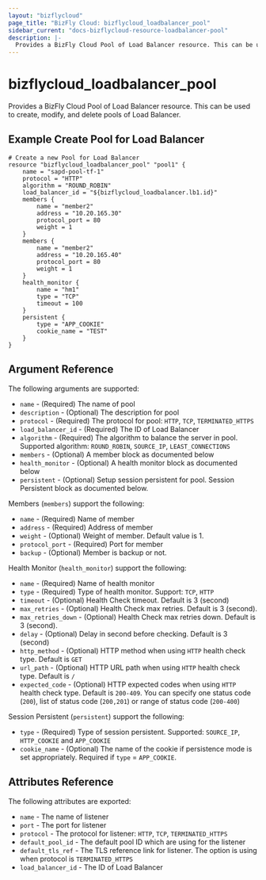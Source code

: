 ```yaml
---
layout: "bizflycloud"
page_title: "BizFly Cloud: bizflycloud_loadbalancer_pool"
sidebar_current: "docs-bizflycloud-resource-loadbalancer-pool"
description: |-
  Provides a BizFly Cloud Pool of Load Balancer resource. This can be used to create, modify, and delete pools of Load Balancer.
---
```


# bizflycloud\_loadbalancer_pool

Provides a BizFly Cloud Pool of Load Balancer resource. This can be used to create,
modify, and delete pools of Load Balancer.

## Example Create Pool for Load Balancer 

```hcl
# Create a new Pool for Load Balancer
resource "bizflycloud_loadbalancer_pool" "pool1" {
    name = "sapd-pool-tf-1"
    protocol = "HTTP"
    algorithm = "ROUND_ROBIN"
    load_balancer_id = "${bizflycloud_loadbalancer.lb1.id}"
    members {
        name = "member2"
        address = "10.20.165.30"
        protocol_port = 80
        weight = 1
    }
    members {
        name = "member2"
        address = "10.20.165.40"
        protocol_port = 80
        weight = 1
    }
    health_monitor {
        name = "hm1"
        type = "TCP"
        timeout = 100
    }
    persistent {
        type = "APP_COOKIE"
        cookie_name = "TEST"
    }
}
```

## Argument Reference

The following arguments are supported:

* `name` - (Required) The name of pool
* `description` - (Optional) The description for pool
* `protocol` - (Required) The protocol for pool: `HTTP`, `TCP`, `TERMINATED_HTTPS`
* `load_balancer_id` - (Required) The ID of Load Balancer
* `algorithm` - (Required) The algorithm to balance the server in pool. Supported algorithm: `ROUND_ROBIN`, `SOURCE_IP`, `LEAST_CONNECTIONS`
* `members` - (Optional) A member block as documented below
* `health_monitor` - (Optional) A health monitor block as documented below
* `persistent` - (Optional) Setup session persistent for pool. Session Persistent block as documented below.

Members (`members`) support the following:

* `name` - (Required) Name of member
* `address` - (Required)  Address of member
* `weight` - (Optional) Weight of member. Default value is 1.
* `protocol_port` - (Required) Port for member
* `backup` - (Optional) Member is backup or not.

Health Monitor (`health_monitor`) support the following:

* `name` - (Required) Name of health monitor
* `type` - (Required) Type of health monitor. Support: `TCP`, `HTTP`
* `timeout` - (Optional) Health Check timeout. Default is 3 (second)
* `max_retries` - (Optional) Health Check max retries. Default is 3 (second).
* `max_retries_down` - (Optional) Health Check max retries down. Default is 3 (second).
* `delay` - (Optional) Delay in second before checking. Default is 3 (second)
* `http_method` - (Optional) HTTP method when using `HTTP` health check type. Default is `GET`
* `url_path` - (Optional) HTTP URL path when using `HTTP` health check type. Default is `/`
* `expected_code` - (Optional) HTTP expected codes when using `HTTP` health check type. Default is `200-409`. You can specify one status code (`200`), list of status code (`200,201`) or range of status code (`200-400`)

Session Persistent (`persistent`) support the following: 
* `type` - (Required) Type of session persistent. Supported: `SOURCE_IP`, `HTTP_COOKIE` and `APP_COOKIE`
* `cookie_name` - (Optional) The name of the cookie if persistence mode is set appropriately. Required if `type` = `APP_COOKIE`.

## Attributes Reference

The following attributes are exported:

* `name` - The name of listener
* `port` - The port for listener
* `protocol` -  The protocol for listener: `HTTP`, `TCP`, `TERMINATED_HTTPS`
* `default_pool_id`  - The default pool ID which are using for the listener
* `default_tls_ref`  - The TLS reference link for listener. The option is using when protocol is `TERMINATED_HTTPS`
* `load_balancer_id`  - The ID of Load Balancer
